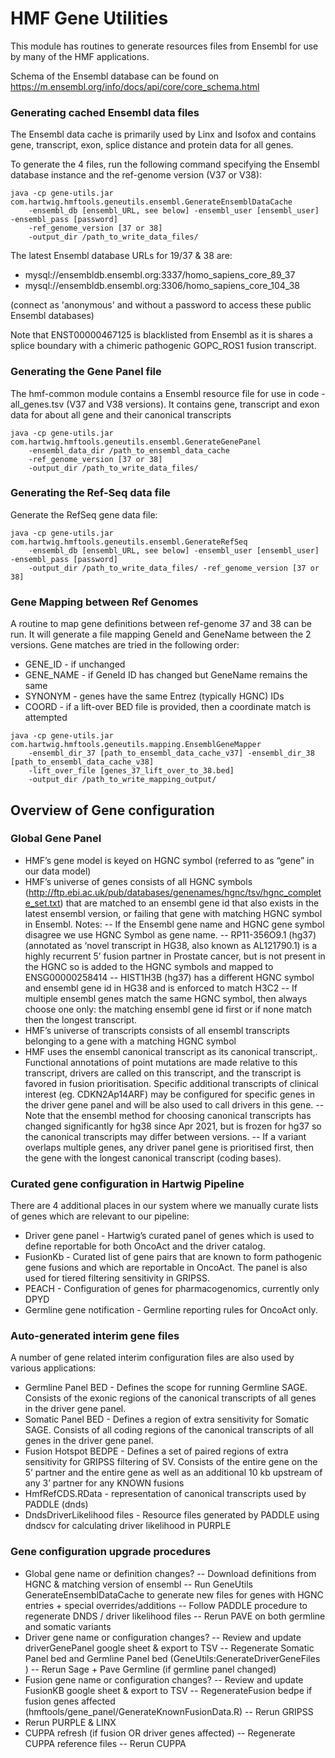 # HMF Gene Utilities

This module has routines to generate resources files from Ensembl for use by many of the HMF applications. 

Schema of the Ensembl database can be found on https://m.ensembl.org/info/docs/api/core/core_schema.html


### Generating cached Ensembl data files
The Ensembl data cache is primarily used by Linx and Isofox and contains gene, transcript, exon, splice distance and protein data for all genes.

To generate the 4 files, run the following command specifying the Ensembl database instance and the ref-genome version (V37 or V38):

```
java -cp gene-utils.jar com.hartwig.hmftools.geneutils.ensembl.GenerateEnsemblDataCache
    -ensembl_db [ensembl_URL, see below] -ensembl_user [ensembl_user] -ensembl_pass [password]
    -ref_genome_version [37 or 38] 
    -output_dir /path_to_write_data_files/ 
```

The latest Ensembl database URLs for 19/37 & 38 are:
- mysql://ensembldb.ensembl.org:3337/homo_sapiens_core_89_37
- mysql://ensembldb.ensembl.org:3306/homo_sapiens_core_104_38

(connect as 'anonymous' and without a password to access these public Ensembl databases)

Note that ENST00000467125 is blacklisted from Ensembl as it is shares a splice boundary with a chimeric pathogenic GOPC_ROS1 fusion transcript.


### Generating the Gene Panel file
The hmf-common module contains a Ensembl resource file for use in code - all_genes.tsv (V37 and V38 versions). 
It contains gene, transcript and exon data for about all gene and their canonical transcripts 

```
java -cp gene-utils.jar com.hartwig.hmftools.geneutils.ensembl.GenerateGenePanel
    -ensembl_data_dir /path_to_ensembl_data_cache
    -ref_genome_version [37 or 38] 
    -output_dir /path_to_write_data_files/ 
```

### Generating the Ref-Seq data file
Generate the RefSeq gene data file:
```
java -cp gene-utils.jar com.hartwig.hmftools.geneutils.ensembl.GenerateRefSeq
    -ensembl_db [ensembl_URL, see below] -ensembl_user [ensembl_user] -ensembl_pass [password] 
    -output_dir /path_to_write_data_files/ -ref_genome_version [37 or 38]
```


### Gene Mapping between Ref Genomes
A routine to map gene definitions between ref-genome 37 and 38 can be run. It will generate a file mapping GeneId and GeneName between the 2 versions.
Gene matches are tried in the following order:
- GENE_ID - if unchanged
- GENE_NAME - if GeneId ID has changed but GeneName remains the same
- SYNONYM - genes have the same Entrez (typically HGNC) IDs
- COORD - if a lift-over BED file is provided, then a coordinate match is attempted

```
java -cp gene-utils.jar com.hartwig.hmftools.geneutils.mapping.EnsemblGeneMapper
    -ensembl_dir_37 [path_to_ensembl_data_cache_v37] -ensembl_dir_38 [path_to_ensembl_data_cache_v38]
    -lift_over_file [genes_37_lift_over_to_38.bed] 
    -output_dir /path_to_write_mapping_output/
```

## Overview of Gene configuration

### Global Gene Panel

- HMF’s gene model is keyed on HGNC symbol (referred to as “gene” in our data model)
- HMF’s universe of genes consists of all HGNC symbols (http://ftp.ebi.ac.uk/pub/databases/genenames/hgnc/tsv/hgnc_complete_set.txt) that are matched to an ensembl gene id  that also exists in the latest ensembl version, or failing that gene with matching HGNC symbol in Ensembl.  Notes:
-- If the Ensembl gene name and HGNC gene symbol disagree we use HGNC Symbol as gene name.
-- RP11-356O9.1 (hg37)  (annotated as ‘novel transcript in HG38, also known as AL121790.1) is a highly recurrent 5’ fusion partner in Prostate cancer, but is not present in the HGNC so is added to the HGNC symbols and mapped to ENSG00000258414
-- HIST1H3B (hg37) has a different HGNC symbol and ensembl gene id in HG38 and is enforced to match H3C2
-- If multiple ensembl genes match the same HGNC symbol, then always choose one only: the matching ensembl gene id first or if none match then the longest transcript.
- HMF’s universe of transcripts consists of all ensembl transcripts belonging to a gene with a matching HGNC symbol
- HMF uses the ensembl canonical transcript as its canonical transcript,.   Functional annotations of point mutations are made relative to this transcript, drivers are called on this transcript, and the transcript is favored in fusion prioritisation.  Specific additional transcripts of clinical interest (eg. CDKN2Ap14ARF) may be configured for specific genes in the driver gene panel and will be also used to call drivers in this gene.
-- Note that the ensembl method for choosing canonical transcripts has changed significantly for hg38 since Apr 2021, but is frozen for hg37 so the canonical transcripts may differ between versions.
-- If a variant overlaps multiple genes, any driver panel gene is prioritised first, then the gene with the longest canonical transcript (coding bases).

### Curated gene configuration in Hartwig Pipeline
There are 4 additional places in our system where we manually curate lists of genes which are relevant to our pipeline:

- Driver gene panel - Hartwig’s curated panel of genes which is used to define reportable for both OncoAct and the driver catalog.  
- FusionKb - Curated list of gene pairs that are known to form pathogenic gene fusions and which are reportable in OncoAct.   The panel is also used for tiered filtering sensitivity in GRIPSS.  
- PEACH - Configuration of genes for pharmacogenomics, currently only DPYD
- Germline gene notification - Germline reporting rules for OncoAct only.

### Auto-generated interim gene files
A number of gene related interim configuration files are also used by various applications:
- Germline Panel BED - Defines the scope for running Germline SAGE.   Consists of the exonic regions of the canonical transcripts of all genes in the driver gene panel.
- Somatic Panel BED - Defines a region of extra sensitivity for Somatic SAGE.   Consists of all coding regions of the canonical transcripts of all genes in the driver gene panel.
- Fusion Hotspot BEDPE - Defines a set of paired regions of extra sensitivity for GRIPSS filtering of SV.   Consists of the entire gene on the 5’ partner and the entire gene as well as an additional 10 kb upstream of any 3’ partner for any KNOWN fusions
- HmfRefCDS.RData - representation of canonical transcripts used by PADDLE (dnds)
- DndsDriverLikelihood files - Resource files generated by PADDLE using dndscv for calculating driver likelihood in PURPLE

### Gene configuration upgrade procedures 

- Global gene name or definition changes?
-- Download definitions from HGNC & matching version of ensembl
-- Run GeneUtils GenerateEnsemblDataCache to generate new files for genes with HGNC entries + special overrides/additions
-- Follow PADDLE procedure to regenerate DNDS / driver likelihood files
-- Rerun PAVE on both germline and somatic variants
- Driver gene name or configuration changes?
-- Review and update driverGenePanel google sheet & export to TSV 
-- Regenerate Somatic Panel bed and Germline Panel bed (GeneUtils:GenerateDriverGeneFiles )
-- Rerun Sage + Pave Germline  (if germline panel changed)
- Fusion gene name or configuration changes?
-- Review and update FusionKB google sheet & export to TSV 
-- RegenerateFusion bedpe if fusion genes affected (hmftools/gene_panel/GenerateKnownFusionData.R)
-- Rerun GRIPSS
- Rerun PURPLE & LINX
- CUPPA refresh (if fusion OR driver genes affected)
-- Regenerate CUPPA reference files 
-- Rerun CUPPA


